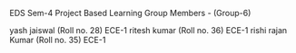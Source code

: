 EDS Sem-4 Project Based Learning Group Members - (Group-6)

yash jaiswal (Roll no. 28) ECE-1
ritesh kumar (Roll no. 36) ECE-1
rishi rajan Kumar  (Roll no. 35) ECE-1
